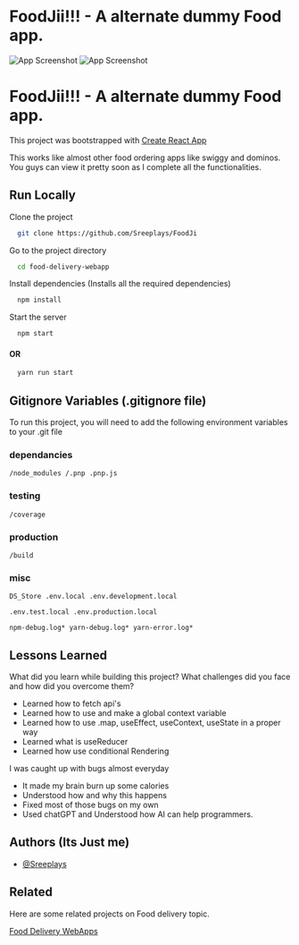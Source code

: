 
# FoodJii!!! - A alternate dummy Food app.

![App Screenshot]((https://photos.app.goo.gl/cFRzg6458FtxRpuYA))
![App Screenshot]((https://photos.app.goo.gl/Tb72L7XMZUuui2XD7))


# FoodJii!!! - A alternate dummy Food app.

This project was bootstrapped with
[Create React App](https://github.com/facebook/create-react-app) 

This works like almost other food ordering apps like swiggy and dominos. You guys can view it pretty soon as I complete all the functionalities. 


## Run Locally

Clone the project

```bash
  git clone https://github.com/Sreeplays/FoodJi
```

Go to the project directory

```bash
  cd food-delivery-webapp
```

Install dependencies (Installs all the required dependencies)

```bash
  npm install
```

Start the server

```bash
  npm start
```
#### OR

```bash
  yarn run start
```


## Gitignore Variables (.gitignore file)

To run this project, you will need to add the following environment variables to your .git file

### dependancies
`/node_modules
/.pnp
.pnp.js`
### testing
`/coverage`
### production
`/build`
### misc

`DS_Store
.env.local
.env.development.local`

`.env.test.local
.env.production.local`

`npm-debug.log*
yarn-debug.log*
yarn-error.log*`

## Lessons Learned

What did you learn while building this project? What challenges did you face and how did you overcome them?

- Learned how to fetch api's
- Learned how to use and make a global context variable
- Learned how to use .map, useEffect, useContext, useState in a proper way
- Learned what is useReducer
- Learned how use conditional Rendering

I was caught up with bugs almost everyday
- It made my brain burn up some calories 
- Understood how and why this happens 
- Fixed most of those bugs on my own
- Used chatGPT and Understood how AI can help programmers.
## Authors (Its Just me)

- [@Sreeplays](https://www.github.com/Sreeplays)


## Related

Here are some related projects on Food delivery topic.

[Food Delivery WebApps](https://github.com/topics/food-delivery-application?l=javascript&o=desc&s=)

